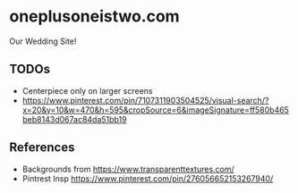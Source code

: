 # oneplusoneistwo.com
Our Wedding Site!

## TODOs
- Centerpiece only on larger screens
- https://www.pinterest.com/pin/7107311903504525/visual-search/?x=20&y=10&w=470&h=595&cropSource=6&imageSignature=ff580b465beb8143d067ac84da51bb19


## References
- Backgrounds from https://www.transparenttextures.com/
- Pintrest Insp https://www.pinterest.com/pin/276056652153267940/